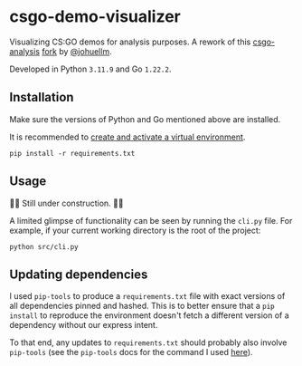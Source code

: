 # csgo-demo-visualizer
 Visualizing CS:GO demos for analysis purposes. A rework of this [csgo-analysis](https://github.com/samihan-m/csgo-analysis) [fork](https://github.com/johuellm/csgo-analysis) by [@johuellm](https://github.com/johuellm).

 Developed in Python `3.11.9` and Go `1.22.2`.

## Installation

Make sure the versions of Python and Go mentioned above are installed.

It is recommended to [create and activate a virtual environment](https://docs.python.org/3/tutorial/venv.html).

`pip install -r requirements.txt`

## Usage

🚧🚧 Still under construction. 🚧🚧

A limited glimpse of functionality can be seen by running the `cli.py` file. For example, if your current working directory is the root of the project:

`python src/cli.py`

## Updating dependencies

I used `pip-tools` to produce a `requirements.txt` file with exact versions of all dependencies pinned and hashed. This is to better ensure that a `pip install` to reproduce the environment doesn't fetch a different version of a dependency without our express intent.

To that end, any updates to `requirements.txt` should probably also involve `pip-tools` (see the `pip-tools` docs for the command I used [here](https://github.com/jazzband/pip-tools?tab=readme-ov-file#using-hashes)).